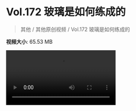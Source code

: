 # Vol.172 玻璃是如何练成的

> 其他 / 其他原创视频 / Vol.172 玻璃是如何练成的

**视频大小**: 65.53 MB

<div class="video"><video src="https://file.hsyhx.top/archive/混乱博物馆/Vol/172.mp4" controls preload>🤔 您的浏览器不支持 video 标签</video></div>